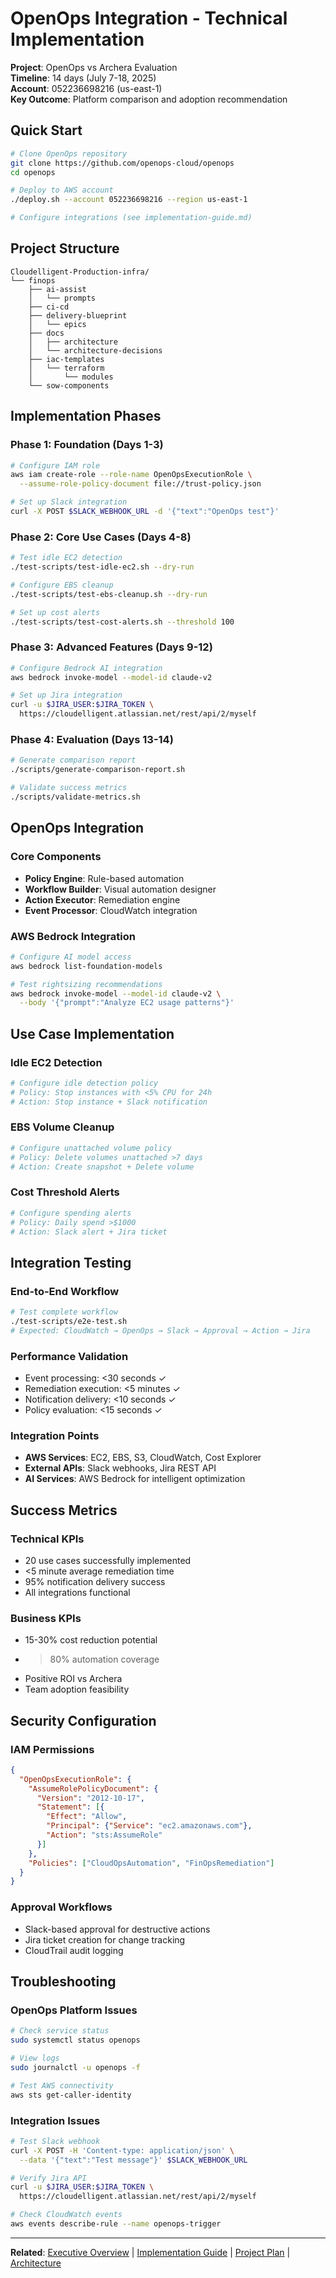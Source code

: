 # OpenOps Integration - Technical Implementation

**Project**: OpenOps vs Archera Evaluation  
**Timeline**: 14 days (July 7-18, 2025)  
**Account**: 052236698216 (us-east-1)  
**Key Outcome**: Platform comparison and adoption recommendation

## Quick Start

```bash
# Clone OpenOps repository
git clone https://github.com/openops-cloud/openops
cd openops

# Deploy to AWS account
./deploy.sh --account 052236698216 --region us-east-1

# Configure integrations (see implementation-guide.md)
```

## Project Structure

```
Cloudelligent-Production-infra/
└── finops
    ├── ai-assist
    │   └── prompts
    ├── ci-cd
    ├── delivery-blueprint
    │   └── epics
    ├── docs
    │   ├── architecture
    │   └── architecture-decisions
    ├── iac-templates
    │   └── terraform
    │       └── modules
    └── sow-components
```

## Implementation Phases

### Phase 1: Foundation (Days 1-3)
```bash
# Configure IAM role
aws iam create-role --role-name OpenOpsExecutionRole \
  --assume-role-policy-document file://trust-policy.json

# Set up Slack integration
curl -X POST $SLACK_WEBHOOK_URL -d '{"text":"OpenOps test"}'
```

### Phase 2: Core Use Cases (Days 4-8)
```bash
# Test idle EC2 detection
./test-scripts/test-idle-ec2.sh --dry-run

# Configure EBS cleanup
./test-scripts/test-ebs-cleanup.sh --dry-run

# Set up cost alerts
./test-scripts/test-cost-alerts.sh --threshold 100
```

### Phase 3: Advanced Features (Days 9-12)
```bash
# Configure Bedrock AI integration
aws bedrock invoke-model --model-id claude-v2

# Set up Jira integration
curl -u $JIRA_USER:$JIRA_TOKEN \
  https://cloudelligent.atlassian.net/rest/api/2/myself
```

### Phase 4: Evaluation (Days 13-14)
```bash
# Generate comparison report
./scripts/generate-comparison-report.sh

# Validate success metrics
./scripts/validate-metrics.sh
```

## OpenOps Integration

### Core Components
- **Policy Engine**: Rule-based automation
- **Workflow Builder**: Visual automation designer
- **Action Executor**: Remediation engine
- **Event Processor**: CloudWatch integration

### AWS Bedrock Integration
```bash
# Configure AI model access
aws bedrock list-foundation-models

# Test rightsizing recommendations
aws bedrock invoke-model --model-id claude-v2 \
  --body '{"prompt":"Analyze EC2 usage patterns"}'
```

## Use Case Implementation

### Idle EC2 Detection
```bash
# Configure idle detection policy
# Policy: Stop instances with <5% CPU for 24h
# Action: Stop instance + Slack notification
```

### EBS Volume Cleanup
```bash
# Configure unattached volume policy
# Policy: Delete volumes unattached >7 days
# Action: Create snapshot + Delete volume
```

### Cost Threshold Alerts
```bash
# Configure spending alerts
# Policy: Daily spend >$1000
# Action: Slack alert + Jira ticket
```

## Integration Testing

### End-to-End Workflow
```bash
# Test complete workflow
./test-scripts/e2e-test.sh
# Expected: CloudWatch → OpenOps → Slack → Approval → Action → Jira
```

### Performance Validation
- Event processing: <30 seconds ✓
- Remediation execution: <5 minutes ✓
- Notification delivery: <10 seconds ✓
- Policy evaluation: <15 seconds ✓

### Integration Points
- **AWS Services**: EC2, EBS, S3, CloudWatch, Cost Explorer
- **External APIs**: Slack webhooks, Jira REST API
- **AI Services**: AWS Bedrock for intelligent optimization

## Success Metrics

### Technical KPIs
- 20 use cases successfully implemented
- <5 minute average remediation time
- 95% notification delivery success
- All integrations functional

### Business KPIs
- 15-30% cost reduction potential
- >80% automation coverage
- Positive ROI vs Archera
- Team adoption feasibility

## Security Configuration

### IAM Permissions
```json
{
  "OpenOpsExecutionRole": {
    "AssumeRolePolicyDocument": {
      "Version": "2012-10-17",
      "Statement": [{
        "Effect": "Allow",
        "Principal": {"Service": "ec2.amazonaws.com"},
        "Action": "sts:AssumeRole"
      }]
    },
    "Policies": ["CloudOpsAutomation", "FinOpsRemediation"]
  }
}
```

### Approval Workflows
- Slack-based approval for destructive actions
- Jira ticket creation for change tracking
- CloudTrail audit logging

## Troubleshooting

### OpenOps Platform Issues
```bash
# Check service status
sudo systemctl status openops

# View logs
sudo journalctl -u openops -f

# Test AWS connectivity
aws sts get-caller-identity
```

### Integration Issues
```bash
# Test Slack webhook
curl -X POST -H 'Content-type: application/json' \
  --data '{"text":"Test message"}' $SLACK_WEBHOOK_URL

# Verify Jira API
curl -u $JIRA_USER:$JIRA_TOKEN \
  https://cloudelligent.atlassian.net/rest/api/2/myself

# Check CloudWatch events
aws events describe-rule --name openops-trigger
```

---

**Related**: [Executive Overview](README_exec.md) | [Implementation Guide](implementation-guide.md) | [Project Plan](project-plan.md) | [Architecture](../docs/openops-architecture.md)